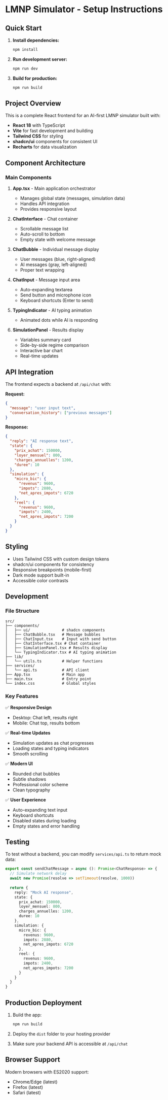 # LMNP Simulator - Setup Instructions

## Quick Start

1. **Install dependencies:**
   ```bash
   npm install
   ```

2. **Run development server:**
   ```bash
   npm run dev
   ```

3. **Build for production:**
   ```bash
   npm run build
   ```

## Project Overview

This is a complete React frontend for an AI-first LMNP simulator built with:
- **React 18** with TypeScript
- **Vite** for fast development and building
- **Tailwind CSS** for styling
- **shadcn/ui** components for consistent UI
- **Recharts** for data visualization

## Component Architecture

### Main Components

1. **App.tsx** - Main application orchestrator
   - Manages global state (messages, simulation data)
   - Handles API integration
   - Provides responsive layout

2. **ChatInterface** - Chat container
   - Scrollable message list
   - Auto-scroll to bottom
   - Empty state with welcome message

3. **ChatBubble** - Individual message display
   - User messages (blue, right-aligned)
   - AI messages (gray, left-aligned)
   - Proper text wrapping

4. **ChatInput** - Message input area
   - Auto-expanding textarea
   - Send button and microphone icon
   - Keyboard shortcuts (Enter to send)

5. **TypingIndicator** - AI typing animation
   - Animated dots while AI is responding

6. **SimulationPanel** - Results display
   - Variables summary card
   - Side-by-side regime comparison
   - Interactive bar chart
   - Real-time updates

## API Integration

The frontend expects a backend at `/api/chat` with:

**Request:**
```json
{
  "message": "user input text",
  "conversation_history": ["previous messages"]
}
```

**Response:**
```json
{
  "reply": "AI response text",
  "state": {
    "prix_achat": 150000,
    "loyer_mensuel": 800,
    "charges_annuelles": 1200,
    "duree": 10
  },
  "simulation": {
    "micro_bic": {
      "revenus": 9600,
      "impots": 2880,
      "net_apres_impots": 6720
    },
    "reel": {
      "revenus": 9600,
      "impots": 2400,
      "net_apres_impots": 7200
    }
  }
}
```

## Styling

- Uses Tailwind CSS with custom design tokens
- shadcn/ui components for consistency
- Responsive breakpoints (mobile-first)
- Dark mode support built-in
- Accessible color contrasts

## Development

### File Structure
```
src/
├── components/
│   ├── ui/              # shadcn components
│   ├── ChatBubble.tsx   # Message bubbles
│   ├── ChatInput.tsx    # Input with send button
│   ├── ChatInterface.tsx # Chat container
│   ├── SimulationPanel.tsx # Results display
│   └── TypingIndicator.tsx # AI typing animation
├── lib/
│   └── utils.ts         # Helper functions
├── services/
│   └── api.ts           # API client
├── App.tsx              # Main app
├── main.tsx             # Entry point
└── index.css            # Global styles
```

### Key Features

✅ **Responsive Design**
- Desktop: Chat left, results right
- Mobile: Chat top, results bottom

✅ **Real-time Updates**
- Simulation updates as chat progresses
- Loading states and typing indicators
- Smooth scrolling

✅ **Modern UI**
- Rounded chat bubbles
- Subtle shadows
- Professional color scheme
- Clean typography

✅ **User Experience**
- Auto-expanding text input
- Keyboard shortcuts
- Disabled states during loading
- Empty states and error handling

## Testing

To test without a backend, you can modify `services/api.ts` to return mock data:

```typescript
export const sendChatMessage = async (): Promise<ChatResponse> => {
  // Simulate network delay
  await new Promise(resolve => setTimeout(resolve, 1000))
  
  return {
    reply: "Mock AI response",
    state: {
      prix_achat: 150000,
      loyer_mensuel: 800,
      charges_annuelles: 1200,
      duree: 10
    },
    simulation: {
      micro_bic: {
        revenus: 9600,
        impots: 2880,
        net_apres_impots: 6720
      },
      reel: {
        revenus: 9600,
        impots: 2400,
        net_apres_impots: 7200
      }
    }
  }
}
```

## Production Deployment

1. Build the app:
   ```bash
   npm run build
   ```

2. Deploy the `dist` folder to your hosting provider

3. Make sure your backend API is accessible at `/api/chat`

## Browser Support

Modern browsers with ES2020 support:
- Chrome/Edge (latest)
- Firefox (latest)
- Safari (latest)
